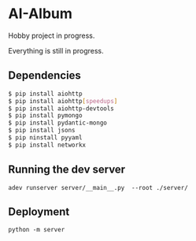 # AI-Album

Hobby project in progress.

Everything is still in progress.

## Dependencies

```bash
$ pip install aiohttp
$ pip install aiohttp[speedups]
$ pip install aiohttp-devtools
$ pip install pymongo
$ pip install pydantic-mongo
$ pip install jsons
$ pip ninstall pyyaml
$ pip install networkx
```

## Running the dev server

```
adev runserver server/__main__.py  --root ./server/ 
```

## Deployment

```
python -m server
```